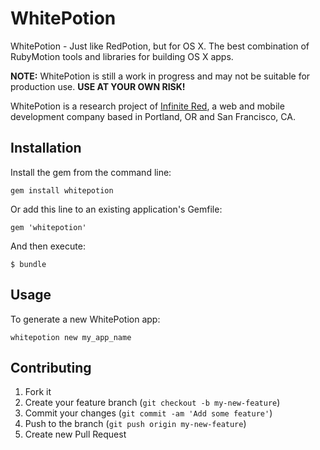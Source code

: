 # WhitePotion

WhitePotion - Just like RedPotion, but for OS X. The best combination of RubyMotion tools and libraries for building OS X apps.

**NOTE:** WhitePotion is still a work in progress and may not be suitable for production use. **USE AT YOUR OWN RISK!**

WhitePotion is a research project of [Infinite Red](http://infinite.red), a web and mobile development company based in Portland, OR and San Francisco, CA.

## Installation

Install the gem from the command line:

    gem install whitepotion

Or add this line to an existing application's Gemfile:

    gem 'whitepotion'

And then execute:

    $ bundle

## Usage

To generate a new WhitePotion app:

    whitepotion new my_app_name

## Contributing

1. Fork it
2. Create your feature branch (`git checkout -b my-new-feature`)
3. Commit your changes (`git commit -am 'Add some feature'`)
4. Push to the branch (`git push origin my-new-feature`)
5. Create new Pull Request
